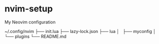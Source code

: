 # nvim-setup
My Neovim configuration

~/.config/nvim
├── init.lua
├── lazy-lock.json
├── lua
│   ├── myconfig
│   └── plugins
└── README.md
